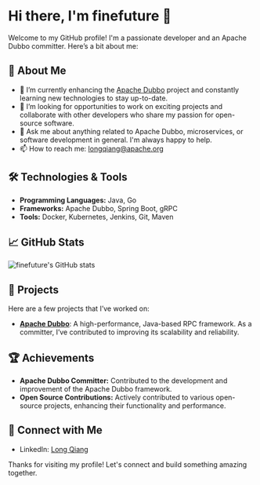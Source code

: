 # Hi there, I'm finefuture 👋

Welcome to my GitHub profile! I'm a passionate developer and an Apache Dubbo committer. Here’s a bit about me:

## 🚀 About Me
- 🌱 I’m currently enhancing the [Apache Dubbo](https://github.com/apache/dubbo) project and constantly learning new technologies to stay up-to-date.
- 💼 I’m looking for opportunities to work on exciting projects and collaborate with other developers who share my passion for open-source software.
- 💬 Ask me about anything related to Apache Dubbo, microservices, or software development in general. I'm always happy to help.
- 📫 How to reach me: [longqiang@apache.org](mailto:longqiang@apache.org)

## 🛠️ Technologies & Tools
- **Programming Languages:** Java, Go
- **Frameworks:** Apache Dubbo, Spring Boot, gRPC
- **Tools:** Docker, Kubernetes, Jenkins, Git, Maven

## 📈 GitHub Stats
![finefuture's GitHub stats](https://github-readme-stats.vercel.app/api?username=finefuture&show_icons=true&theme=radical)

## 🌟 Projects
Here are a few projects that I’ve worked on:
- [**Apache Dubbo**](https://github.com/apache/dubbo): A high-performance, Java-based RPC framework. As a committer, I’ve contributed to improving its scalability and reliability.

## 🏆 Achievements
- **Apache Dubbo Committer:** Contributed to the development and improvement of the Apache Dubbo framework.
- **Open Source Contributions:** Actively contributed to various open-source projects, enhancing their functionality and performance.

<!--
## 📚 Publications & Talks
- **Adopting Apache Dubbo in Microservices Architecture**: Presented at [Conference Name], sharing insights on integrating Apache Dubbo in modern microservices setups.
- **Optimizing Middleware Performance**: A publication on [Blog/Website Name], discussing best practices for optimizing middleware in distributed systems.
-->
## 🔗 Connect with Me
- LinkedIn: [Long Qiang](https://www.linkedin.com/in/longqiang)

Thanks for visiting my profile! Let's connect and build something amazing together.
